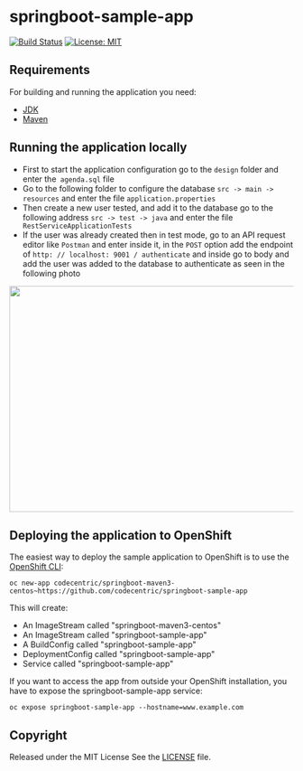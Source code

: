 # springboot-sample-app

[![Build Status](https://travis-ci.org/codecentric/springboot-sample-app.svg?branch=master)](https://travis-ci.org/codecentric/springboot-sample-app)
[![License: MIT](https://img.shields.io/badge/License-MIT-yellow.svg)](https://opensource.org/licenses/MIT)

## Requirements

For building and running the application you need:

- [JDK](http://www.oracle.com/technetwork/java/javase/downloads/jdk8-downloads-2133151.html)
- [Maven](https://maven.apache.org)

## Running the application locally

* First to start the application configuration go to the `design` folder and enter the` agenda.sql` file
* Go to the following folder to configure the database `src -> main -> resources` and enter the file `application.properties`
* Then create a new user tested, and add it to the database go to the following address `src -> test -> java` and enter the file` RestServiceApplicationTests`
* If the user was already created then in test mode, go to an API request editor like `Postman` and enter inside it, in the `POST` option add the endpoint of `http: // localhost: 9001 / authenticate` and inside go to body and add the user was added to the database to authenticate as seen in the following photo
<img src="https://i.ibb.co/N9jsb98/Screenshot-from-2021-11-02-18-08-15.png"  width="600" height="400" />

## Deploying the application to OpenShift

The easiest way to deploy the sample application to OpenShift is to use the [OpenShift CLI](https://docs.openshift.org/latest/cli_reference/index.html):

```shell
oc new-app codecentric/springboot-maven3-centos~https://github.com/codecentric/springboot-sample-app
```

This will create:

* An ImageStream called "springboot-maven3-centos"
* An ImageStream called "springboot-sample-app"
* A BuildConfig called "springboot-sample-app"
* DeploymentConfig called "springboot-sample-app"
* Service called "springboot-sample-app"

If you want to access the app from outside your OpenShift installation, you have to expose the springboot-sample-app service:

```shell
oc expose springboot-sample-app --hostname=www.example.com
```

## Copyright

Released under the MIT License See the [LICENSE](https://github.com/manasesortez/Agenda_API_SpringBoot/blob/master/LICENSE) file.
